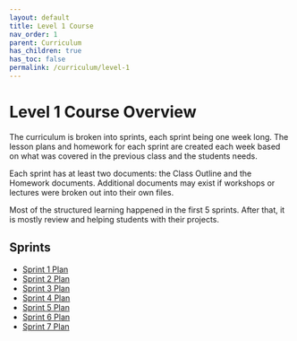 ```yaml
---
layout: default
title: Level 1 Course
nav_order: 1
parent: Curriculum
has_children: true
has_toc: false
permalink: /curriculum/level-1
---
```


# Level 1 Course Overview

The curriculum is broken into sprints, each sprint being one week long. The lesson plans and homework for each sprint are created each week based on what was covered in the previous class and the students needs.

Each sprint has at least two documents: the Class Outline and the Homework documents. Additional documents may exist if workshops or lectures were broken out into their own files.

Most of the structured learning happened in the first 5 sprints. After that, it is mostly review and helping students with their projects.

## Sprints

- [Sprint 1 Plan](./01-sprint-plan)
- [Sprint 2 Plan](./02-sprint-plan)
- [Sprint 3 Plan](./03-sprint-plan)
- [Sprint 4 Plan](./04-sprint-plan)
- [Sprint 5 Plan](./05-sprint-plan)
- [Sprint 6 Plan](./06-sprint-plan)
- [Sprint 7 Plan](./07-sprint-plan)
